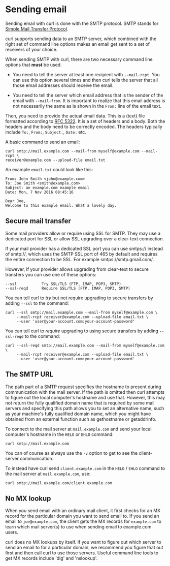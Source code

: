 # Sending email

Sending email with curl is done with the SMTP protocol. SMTP stands for
[Simple Mail Transfer
Protocol](https://en.wikipedia.org/wiki/Simple_Mail_Transfer_Protocol).

curl supports sending data to an SMTP server, which combined with the right
set of command line options makes an email get sent to a set of receivers of
your choice.

When sending SMTP with curl, there are two necessary command line options that
**must** be used.

 - You need to tell the server at least one recipient with `--mail-rcpt`. You
   can use this option several times and then curl tells the server that all
   those email addresses should receive the email.

 - You need to tell the server which email address that is the sender of the
   email with `--mail-from`. It is important to realize that this email
   address is not necessarily the same as is shown in the `From:` line of the
   email text.

Then, you need to provide the actual email data. This is a (text) file
formatted according to [RFC
5322](https://tools.ietf.org/html/rfc5322.html). It is a set of headers and a
body. Both the headers and the body need to be correctly encoded. The headers
typically include `To:`, `From:`, `Subject:`, `Date:` etc.

A basic command to send an email:

    curl smtp://mail.example.com --mail-from myself@example.com --mail-rcpt \
    receiver@example.com --upload-file email.txt

An example `email.txt` could look like this:

    From: John Smith <john@example.com>
    To: Joe Smith <smith@example.com>
    Subject: an example.com example email
    Date: Mon, 7 Nov 2016 08:45:16

    Dear Joe,
    Welcome to this example email. What a lovely day.

## Secure mail transfer

Some mail providers allow or require using SSL for SMTP. They may use a
dedicated port for SSL or allow SSL upgrading over a clear-text connection.

If your mail provider has a dedicated SSL port you can use smtps:// instead of
smtp://, which uses the SMTP SSL port of 465 by default and requires the entire
connection to be SSL. For example smtps://smtp.gmail.com/.

However, if your provider allows upgrading from clear-text to secure transfers
you can use one of these options:

    --ssl           Try SSL/TLS (FTP, IMAP, POP3, SMTP)
    --ssl-reqd      Require SSL/TLS (FTP, IMAP, POP3, SMTP)


You can tell curl to _try_ but not require upgrading to secure transfers by
adding `--ssl` to the command:

    curl --ssl smtp://mail.example.com --mail-from myself@example.com \
         --mail-rcpt receiver@example.com --upload-file email.txt \
         --user 'user@your-account.com:your-account-password'

You can tell curl to _require_ upgrading to using secure transfers by adding
`--ssl-reqd` to the command:

    curl --ssl-reqd smtp://mail.example.com --mail-from myself@example.com \
         --mail-rcpt receiver@example.com --upload-file email.txt \
         --user 'user@your-account.com:your-account-password'

## The SMTP URL

The path part of a SMTP request specifies the hostname to present during
communication with the mail server. If the path is omitted then curl attempts
to figure out the local computer's hostname and use that. However, this may
not return the fully qualified domain name that is required by some mail
servers and specifying this path allows you to set an alternative name, such
as your machine's fully qualified domain name, which you might have obtained
from an external function such as gethostname or getaddrinfo.

To connect to the mail server at `mail.example.com` and send your local
computer's hostname in the `HELO` or `EHLO` command:

    curl smtp://mail.example.com

You can of course as always use the `-v` option to get to see the
client-server communication.

To instead have curl send `client.example.com` in the `HELO` / `EHLO` command
to the mail server at `mail.example.com`, use:

    curl smtp://mail.example.com/client.example.com

## No MX lookup

When you send email with an ordinary mail client, it first checks for an MX
record for the particular domain you want to send email to. If you send an
email to `joe@example.com`, the client gets the MX records for `example.com`
to learn which mail server(s) to use when sending email to example.com users.

curl does no MX lookups by itself. If you want to figure out which server to
send an email to for a particular domain, we recommend you figure that out
first and then call curl to use those servers. Useful command line tools to
get MX records include 'dig' and 'nslookup'.
